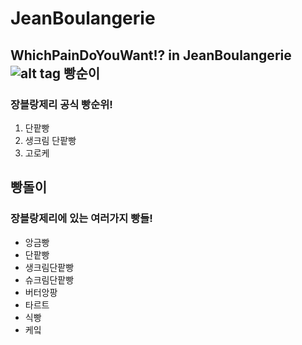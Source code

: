 JeanBoulangerie
============================================
WhichPainDoYouWant!? in JeanBoulangerie
![alt tag](http://www.dtrix.co.kr/wp-content/uploads/2016/01/%EC%9F%9D%EB%B8%94%EB%9E%91%EC%A0%9C%EB%A6%AC_1.png)
빵순이
------------------------------
### 장블랑제리 공식 빵순위!
1. 단팥빵
2. 생크림 단팥빵
3. 고로케

빵돌이
-------------------------------
### 장블랑제리에 있는 여러가지 빵들!
- 앙금빵
 - 단팥빵
 - 생크림단팥빵
 - 슈크림단팥빵
 - 버터앙팡
- 타르트
- 식빵
- 케잌
